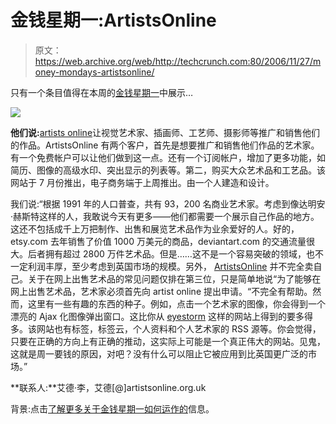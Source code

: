 # 金钱星期一:ArtistsOnline 

> 原文：<https://web.archive.org/web/http://techcrunch.com:80/2006/11/27/money-mondays-artistsonline/>

只有一个条目值得在本周的[金钱星期一](https://web.archive.org/web/20170707224054/http://uk.techcrunch.com/2006/11/24/mondey-mondays-deadline-today/)中展示…

![](img/98f0204a0a66e4bfbefd3144f47021a2.png)

**他们说:**[artists online](https://web.archive.org/web/20170707224054/http://www.artistsonline.org.uk/)让视觉艺术家、插画师、工艺师、摄影师等推广和销售他们的作品。ArtistsOnline 有两个客户，首先是想要推广和销售他们作品的艺术家。有一个免费帐户可以让他们做到这一点。还有一个订阅帐户，增加了更多功能，如简历、图像的高级水印、突出显示的列表等。第二，购买大众艺术品和工艺品。该网站于 7 月份推出，电子商务端于上周推出。由一个人建造和设计。

我们说:“根据 1991 年的人口普查，共有 93，200 名商业艺术家。考虑到像达明安·赫斯特这样的人，我敢说今天有更多——他们都需要一个展示自己作品的地方。这还不包括成千上万把制作、出售和展览艺术品作为业余爱好的人。好的，etsy.com 去年销售了价值 1000 万美元的商品，deviantart.com 的交通流量很大。后者拥有超过 2800 万件艺术品。但是……这不是一个容易突破的领域，也不一定利润丰厚，至少考虑到英国市场的规模。另外， [ArtistsOnline](https://web.archive.org/web/20170707224054/http://www.artistsonline.org.uk/) 并不完全卖自己。关于在网上出售艺术品的常见问题仅排在第三位，只是简单地说“为了能够在网上出售艺术品，艺术家必须首先向 artist online 提出申请。“不完全有帮助。然而，这里有一些有趣的东西的种子。例如，点击一个艺术家的图像，你会得到一个漂亮的 Ajax 化图像弹出窗口。这比你从 [eyestorm](https://web.archive.org/web/20170707224054/http://www.eyestorm.com/) 这样的网站上得到的要多得多。该网站也有标签，标签云，个人资料和个人艺术家的 RSS 源等。你会觉得，只要在正确的方向上有正确的推动，这实际上可能是一个真正伟大的网站。见鬼，这就是周一要钱的原因，对吧？没有什么可以阻止它被应用到比英国更广泛的市场。”

**联系人:**艾德·李，艾德[@]artistsonline.org.uk

背景:点击[了解更多关于金钱星期一如何运作的](https://web.archive.org/web/20170707224054/http://uk.techcrunch.com/2006/11/24/mondey-mondays-deadline-today/)信息。